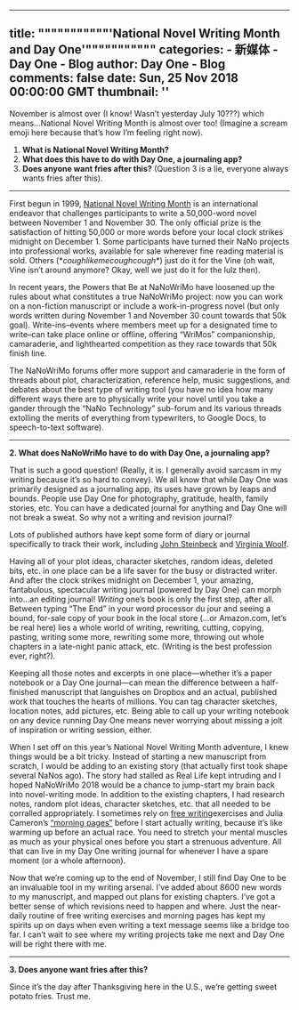 
---
title: """""""""""'National Novel Writing Month and Day One'"""""""""""
categories: 
    - 新媒体
    - Day One - Blog
author: Day One - Blog
comments: false
date: Sun, 25 Nov 2018 00:00:00 GMT
thumbnail: ''
---

<div>   
<p>November is almost over (I know! Wasn’t yesterday July 10???) which means…National Novel Writing Month is almost over too! (Imagine a scream emoji here because that’s how I’m feeling right now).</p><ol><li><strong>What is National Novel Writing Month?</strong></li><li><strong>What does this have to do with Day One, a journaling app?</strong></li><li><strong>Does anyone want fries after this?</strong> (Question 3 is a lie, everyone always wants fries after this).</li></ol><hr><p>First begun in 1999, <a href="https://nanowrimo.org/history">National Novel Writing Month</a> is an international endeavor that challenges participants to write a 50,000-word novel between November 1 and November 30. The only official prize is the satisfaction of hitting 50,000 or more words before your local clock strikes midnight on December 1. Some participants have turned their NaNo projects into professional works, available for sale wherever fine reading material is sold. Others (<!-- -->*<em>coughlikemecoughcough</em>*<!-- -->) just do it for the Vine (oh wait, Vine isn’t around anymore? Okay, well we just do it for the lulz then).</p><p>In recent years, the Powers that Be at NaNoWriMo have loosened up the rules about what constitutes a true NaNoWriMo project: now you can work on a non-fiction manuscript or include a work-in-progress novel (but only words written during November 1 and November 30 count towards that 50k goal). Write-ins–events where members meet up for a designated time to write–can take place online or offline, offering “WriMos” companionship, camaraderie, and lighthearted competition as they race towards that 50k finish line.</p><p>The NaNoWriMo forums offer more support and camaraderie in the form of threads about plot, characterization, reference help, music suggestions, and debates about the best type of writing tool (you have no idea how many different ways there are to physically write your novel until you take a gander through the “NaNo Technology” sub-forum and its various threads extolling the merits of everything from typewriters, to Google Docs, to speech-to-text software).</p><hr><p><strong>2. What does NaNoWriMo have to do with Day One, a journaling app?</strong> </p><p>That is such a good question! (Really, it is. I generally avoid sarcasm in my writing because it’s so hard to convey). We all know that while Day One was primarily designed as a journaling app, its uses have grown by leaps and bounds. People use Day One for photography, gratitude, health, family stories, etc. You can have a dedicated journal for anything and Day One will not break a sweat. So why not a writing and revision journal?</p><p>Lots of published authors have kept some form of diary or journal specifically to track their work, including <a href="https://www.amazon.com/Journal-Novel-East-Eden-Letters-ebook/dp/B001QL5MSC/">John Steinbeck</a> and <a href="https://www.amazon.com/Writers-Diary-Harvest-Book-ebook/dp/B004H1U2GK/">Virginia Woolf</a>.</p><p>Having all of your plot ideas, character sketches, random ideas, deleted bits, etc. in one place can be a life saver for the busy or distracted writer. And after the clock strikes midnight on December 1, your amazing, fantabulous, spectacular writing journal (powered by Day One) can morph into…an editing journal! <em>Writing</em> one’s book is only the first step, after all. Between typing “The End” in your word processor du jour and seeing a bound, for-sale copy of your book in the local store (…or Amazon.com, let’s be real here) lies a whole world of writing, rewriting, cutting, copying, pasting, writing some more, rewriting some more, throwing out whole chapters in a late-night panic attack, etc. (Writing is the best profession ever, right?).</p><p>Keeping all those notes and excerpts in one place—whether it’s a paper notebook or a Day One journal—can mean the difference between a half-finished manuscript that languishes on Dropbox and an actual, published work that touches the hearts of millions. You can tag character sketches, location notes, add pictures, etc. Being able to call up your writing notebook on any device running Day One means never worrying about missing a jolt of inspiration or writing session, either.</p><p>When I set off on this year’s National Novel Writing Month adventure, I knew things would be a bit tricky. Instead of starting a new manuscript from scratch, I would be adding to an existing story (that actually first took shape several NaNos ago). The story had stalled as Real Life kept intruding and I hoped NaNoWriMo 2018 would be a chance to jump-start my brain back into novel-writing mode. In addition to the existing chapters, I had research notes, random plot ideas, character sketches, etc. that all needed to be corralled appropriately. I sometimes rely on <a href="https://www.thebookdesigner.com/2010/10/10-writing-exercises-to-free-your-mind/">free writing</a>exercises and Julia Cameron’s <a href="https://juliacameronlive.com/basic-tools/morning-pages/">“morning pages”</a> before I start actually writing, because it’s like warming up before an actual race. You need to stretch your mental muscles as much as your physical ones before you start a strenuous adventure. All that can live in my Day One writing journal for whenever I have a spare moment (or a whole afternoon).</p><p>Now that we’re coming up to the end of November, I still find Day One to be an invaluable tool in my writing arsenal. I’ve added about 8600 new words to my manuscript, and mapped out plans for existing chapters. I’ve got a better sense of which revisions need to happen and where. Just the near-daily routine of free writing exercises and morning pages has kept my spirits up on days when even writing a text message seems like a bridge too far. I can’t wait to see where my writing projects take me next and Day One will be right there with me.</p><hr><p><strong>3. Does anyone want fries after this?</strong></p><p>Since it’s the day after Thanksgiving here in the U.S., we’re getting sweet potato fries. Trust me.</p>  
</div>
            